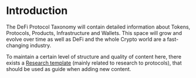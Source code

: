 # Introduction

The DeFi Protocol Taxonomy will contain detailed information about Tokens, Protocols, Products, Infrastructure and Wallets. This space will grow and evolve over time as well as DeFi and the whole Crypto world are a fast-changing industry.

To maintain a certain level of structure and quality of content here, there exists a [Research template](https://docs.google.com/document/d/1IeolO8ypUd9rfL0RAEpbfqdFXOQBJwNmdZJOHZxUk9I/edit?usp=sharing) (mainly related to research to protocols), that should be used as guide when adding new content.
